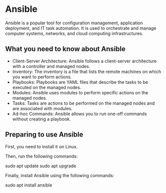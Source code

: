 # Ansible
Ansible is a popular tool for configuration management, application deployment, and IT task automation. It is used to orchestrate and manage computer systems, networks, and cloud computing infrastructures.

## What you need to know about Ansible
- Client-Server Architecture: Ansible follows a client-server architecture with a controller and managed nodes.
- Inventory: The inventory is a file that lists the remote machines on which you want to perform actions.
- Playbooks: Playbooks are YAML files that describe the tasks to be executed on the managed nodes.
- Modules: Ansible uses modules to perform specific actions on the managed nodes.
- Tasks: Tasks are actions to be performed on the managed nodes and are associated with modules.
- Ad-hoc Commands: Ansible allows you to run one-off commands without creating a playbook.

## Preparing to use Ansible
First, you need to install it on Linux.

Then, run the following commands:

sudo apt update
sudo apt upgrade

Finally, install Ansible using the following commands:

sudo apt install ansible